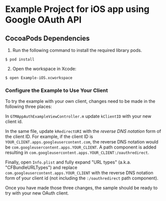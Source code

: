 # Example Project for iOS app using Google OAuth API

## CocoaPods Dependencies

1. Run the following command to install the required
library pods.

```
$ pod install
```

2. Open the workspace in Xcode:

```
$ open Example-iOS.xcworkspace
```


### Configure the Example to Use Your Client

To try the example with your own client, changes need to be made in the following
three places:

In `GTMAppAuthExampleViewController.m` update `kClientID` with your new client
id.

In the same file, update `kRedirectURI` with the *reverse DNS notation* form
of the client ID. For example, if the client ID is
`YOUR_CLIENT.apps.googleusercontent.com`, the reverse DNS notation would be
`com.googleusercontent.apps.YOUR_CLIENT`. A path component is added resulting in
`com.googleusercontent.apps.YOUR_CLIENT:/oauthredirect`.

Finally, open `Info.plist` and fully expand "URL types" (a.k.a.
"CFBundleURLTypes") and replace `com.googleusercontent.apps.YOUR_CLIENT` with
the reverse DNS notation form of your client id (not including the
`:/oauthredirect` path component).

Once you have made those three changes, the sample should be ready to try with
your new OAuth client.
